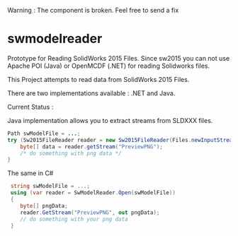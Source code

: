 Warning : The component is broken. Feel free to send a fix

swmodelreader
=============

Prototype for Reading SolidWorks 2015 Files. Since sw2015 you can not use 
Apache POI (Java) or OpenMCDF (.NET) for reading Solidworks files.

This Project attempts to read data from SolidWorks 2015 Files.

There are two implementations available :  .NET and Java.

Current Status :

Java implementation allows you to extract streams from SLDXXX files.

```Java
Path swModelFile = ...;
try (Sw2015FileReader reader = new Sw2015FileReader(Files.newInputStream(swModelFile))) {
	byte[] data = reader.getStream("PreviewPNG");
	/* do something with png data */
}
```
The same in C#
```C#
 string swModelFile = ...;
 using (var reader = SwModelReader.Open(swModelFile))
 {
    byte[] pngData;
    reader.GetStream("PreviewPNG", out pngData);
    // do something with your png data 
 }
```

